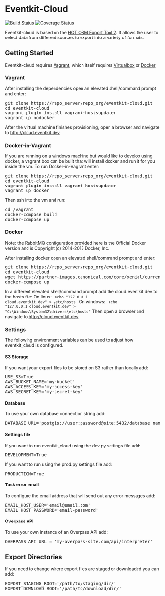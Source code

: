 Eventkit-Cloud
==============
[![Build Status](https://travis-ci.org/terranodo/eventkit-cloud.svg?branch=master)](https://travis-ci.org/terranodo/eventkit-cloud) [![Coverage Status](https://coveralls.io/repos/github/terranodo/eventkit-cloud/badge.svg?branch=master)](https://coveralls.io/github/terranodo/eventkit-cloud?branch=master)

Eventkit-cloud is based on the [HOT OSM Export Tool 2](https://github.com/hotosm/osm-export-tool2).  It allows the user to select data from different sources to export into a variety of formats.
  
## Getting Started
Eventkit-cloud requires [Vagrant](https://www.vagrantup.com/), which itself requires [Virtualbox](https://www.virtualbox.org/wiki/Downloads) or [Docker](https://docs.docker.com/engine/installation/)

### Vagrant
After installing the dependencies open an elevated shell/command prompt and enter:
<pre>git clone https://repo_server/repo_org/eventkit-cloud.git
cd eventkit-cloud
vagrant plugin install vagrant-hostsupdater
vagrant up nodocker</pre>
After the virtual machine finishes provisioning, open a browser and navigate to http://cloud.eventkit.dev

### Docker-in-Vagrant
If you are running on a windows machine but would like to develop using docker, a vagrant box can be built that will install docker and run it for you inside the vm.
To run Docker-in-Vagrant enter:
<pre>git clone https://repo_server/repo_org/eventkit-cloud.git
cd eventkit-cloud
vagrant plugin install vagrant-hostsupdater
vagrant up docker</pre>
Then ssh into the vm and run:
<pre>cd /vagrant
docker-compose build
docker-compose up</pre>

### Docker 
Note: the RabbitMQ configuration provided here is the Official Docker version and is Copyright (c) 2014-2015 Docker, Inc. 

After installing docker open an elevated shell/command prompt and enter:
<pre>git clone https://repo_server/repo_org/eventkit-cloud.git
cd eventkit-cloud
wget https://partner-images.canonical.com/core/xenial/current/ubuntu-xenial-core-cloudimg-amd64-root.tar.gz
docker-compose up</pre>
In a different elevated shell/command prompt add the cloud.eventkit.dev to the hosts file:
On linux:
<code> echo "127.0.0.1  cloud.eventkit.dev" > /etc/hosts </code>
On windows:
<code> echo "127.0.0.1  cloud.eventkit.dev" > "C:\Windows\System32\drivers\etc\hosts"</code>
Then open a browser and navigate to http://cloud.eventkit.dev

### Settings
The following environment variables can be used to adjust how eventkit_cloud is configured.

#### S3 Storage
If you want your export files to be stored on S3 rather than locally add:
<pre>USE_S3=True
AWS_BUCKET_NAME='my-bucket'
AWS_ACCESS_KEY='my-access-key'
AWS_SECRET_KEY='my-secret-key'</pre>

#### Database
To use your own database connection string add:
<pre>DATABASE_URL='postgis://user:password@site:5432/database_name'</pre>

#### Settings file
If you want to run eventkit_cloud using the dev.py settings file add:
<pre>DEVELOPMENT=True</pre>
If you want to run using the prod.py settings file add:
<pre>PRODUCTION=True</pre>

#### Task error email
To configure the email address that will send out any error messages add:
<pre>EMAIL_HOST_USER='email@email.com'
EMAIL_HOST_PASSWORD='email-password'</pre>

#### Overpass API
To use your own instance of an Overpass API add:
<pre>OVERPASS_API_URL = 'my-overpass-site.com/api/interpreter'</pre>

## Export Directories
If you need to change where export files are staged or downloaded you can add:
<pre>EXPORT_STAGING_ROOT='/path/to/staging/dir/'
EXPORT_DOWNLOAD_ROOT='/path/to/download/dir/'</pre>

